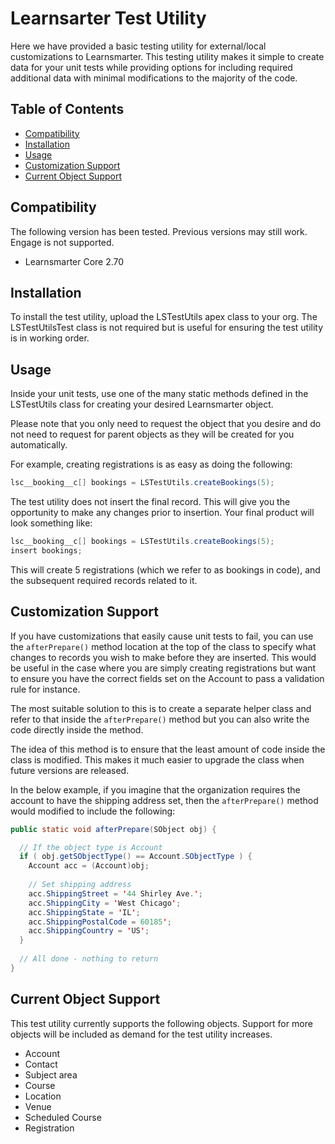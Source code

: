 # Learnsarter Test Utility
Here we have provided a basic testing utility for external/local customizations to Learnsmarter. This testing utility makes it simple to create data for your unit tests while providing options for including required additional data with minimal modifications to the majority of the code.

## Table of Contents
* [Compatibility](#compatibility)
* [Installation](#installation)
* [Usage](#usage)
* [Customization Support](#customization)
* [Current Object Support](#objects)

<a name="compatibility"></a>
## Compatibility
The following version has been tested. Previous versions may still work. Engage is not supported.
* Learnsmarter Core 2.70

<a name="installation"></a>
## Installation
To install the test utility, upload the LSTestUtils apex class to your org. The LSTestUtilsTest class is not required but is useful for ensuring the test utility is in working order.

<a name="usage"></a>
## Usage
Inside your unit tests, use one of the many static methods defined in the LSTestUtils class for creating your desired Learnsmarter object.

Please note that you only need to request the object that you desire and do not need to request for parent objects as they will be created for you automatically.

For example, creating registrations is as easy as doing the following:

```java
lsc__booking__c[] bookings = LSTestUtils.createBookings(5);
```

The test utility does not insert the final record. This will give you the opportunity to make any changes prior to insertion. Your final product will look something like:

```java
lsc__booking__c[] bookings = LSTestUtils.createBookings(5);
insert bookings;
```

This will create 5 registrations (which we refer to as bookings in code), and the subsequent required records related to it.

<a name="customization"></a>
## Customization Support

If you have customizations that easily cause unit tests to fail, you can use the `afterPrepare()` method location at the top of the class to specify what changes to records you wish to make before they are inserted. This would be useful in the case where you are simply creating registrations but want to ensure you have the correct fields set on the Account to pass a validation rule for instance.

The most suitable solution to this is to create a separate helper class and refer to that inside the `afterPrepare()` method but you can also write the code directly inside the method.

The idea of this method is to ensure that the least amount of code inside the class is modified. This makes it much easier to upgrade the class when future versions are released.

In the below example, if you imagine that the organization requires the account to have the shipping address set, then the `afterPrepare()` method would modified to include the following:

```java
public static void afterPrepare(SObject obj) {

  // If the object type is Account
  if ( obj.getSObjectType() == Account.SObjectType ) {
    Account acc = (Account)obj;
    
    // Set shipping address
    acc.ShippingStreet = '44 Shirley Ave.';
    acc.ShippingCity = 'West Chicago';
    acc.ShippingState = 'IL';
    acc.ShippingPostalCode = 60185';
    acc.ShippingCountry = 'US';
  }
  
  // All done - nothing to return
}
```

<a name="objects"></a>
## Current Object Support
This test utility currently supports the following objects. Support for more objects will be included as demand for the test utility increases.

* Account
* Contact
* Subject area
* Course
* Location
* Venue
* Scheduled Course
* Registration

